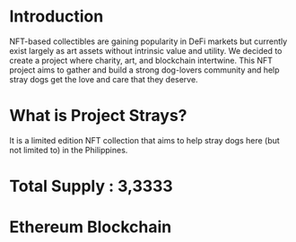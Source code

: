 # Introduction

NFT-based collectibles are gaining popularity in DeFi markets but currently exist largely as art assets without intrinsic value and utility. We decided to create a project where charity, art, and blockchain intertwine. This NFT project aims to gather and build a strong dog-lovers community and help stray dogs get the love and care that they deserve. 

# What is Project Strays?

It is a limited edition NFT collection that aims to help stray dogs here (but not limited to) in the Philippines. 

# Total Supply : 3,3333
# Ethereum Blockchain

